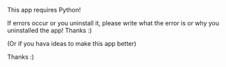 This app requires Python!

If errors occur or you uninstall it, please write what the error is or why you uninstalled the app! Thanks :)

(Or if you hava ideas to make this app better)

 Thanks :)
